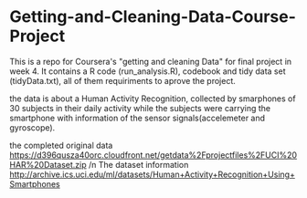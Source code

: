# Getting-and-Cleaning-Data-Course-Project

This is a repo for Coursera's "getting and cleaning Data" for final project in week 4. It contains a R code  (run_analysis.R), codebook and tidy data set (tidyData.txt), all of them requiriments to aprove the project.

the data is about a Human Activity Recognition, collected by smarphones of 30 subjects  in their daily activity while the subjects were carrying the smartphone with information of the sensor signals(accelemeter and gyroscope).

the completed original data  
https://d396qusza40orc.cloudfront.net/getdata%2Fprojectfiles%2FUCI%20HAR%20Dataset.zip
/n
The dataset information
http://archive.ics.uci.edu/ml/datasets/Human+Activity+Recognition+Using+Smartphones


